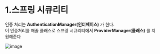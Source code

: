 # 1.스프링 시큐리티

 인증 처리는 **AuthenticationManager(인터페이스)** 가 한다.  
 이 인증처리를 해줄 클래스로 스프링 시큐리티에서 **ProviderManager(클래스)** 를 지원해준다  
 
 ![image](https://user-images.githubusercontent.com/53259940/64058881-a73ca280-cbec-11e9-8309-38ebcfa8e40d.png)
